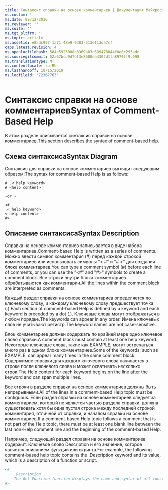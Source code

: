 ```yaml
---
title: Синтаксис справки на основе комментариев | Документация Майкрософт
ms.custom: ''
ms.date: 09/12/2016
ms.reviewer: ''
ms.suite: ''
ms.tgt_pltfrm: ''
ms.topic: article
ms.assetid: e8adc997-1a71-48e9-9383-513ef13da7cf
caps.latest.revision: 4
ms.openlocfilehash: 584e5923008e8369a83c699478844f0e0c295adc
ms.sourcegitcommit: 52a67bcd9d7bf3e8600ea4302d1fa8970ff9c998
ms.translationtype: MT
ms.contentlocale: ru-RU
ms.lasthandoff: 10/15/2019
ms.locfileid: "72367763"
---
```

# <a name="syntax-of-comment-based-help"></a><span data-ttu-id="0ef9b-102">Синтаксис справки на основе комментариев</span><span class="sxs-lookup"><span data-stu-id="0ef9b-102">Syntax of Comment-Based Help</span></span>

<span data-ttu-id="0ef9b-103">В этом разделе описывается синтаксис справки на основе комментариев.</span><span class="sxs-lookup"><span data-stu-id="0ef9b-103">This section describes the syntax of comment-based help.</span></span>

## <a name="syntax-diagram"></a><span data-ttu-id="0ef9b-104">Схема синтаксиса</span><span class="sxs-lookup"><span data-stu-id="0ef9b-104">Syntax Diagram</span></span>

 <span data-ttu-id="0ef9b-105">Синтаксис для справки на основе комментариев выглядит следующим образом:</span><span class="sxs-lookup"><span data-stu-id="0ef9b-105">The syntax for comment-based Help is as follows:</span></span>

```
# .< help keyword>
# <help content>

-or -

<#
.< help keyword>
< help content>
#>
```

## <a name="syntax-description"></a><span data-ttu-id="0ef9b-106">Описание синтаксиса</span><span class="sxs-lookup"><span data-stu-id="0ef9b-106">Syntax Description</span></span>

 <span data-ttu-id="0ef9b-107">Справка на основе комментариев записывается в виде набора комментариев.</span><span class="sxs-lookup"><span data-stu-id="0ef9b-107">Comment-based Help is written as a series of comments.</span></span> <span data-ttu-id="0ef9b-108">Можно ввести символ комментария (#) перед каждой строкой комментариев или использовать символы "\< #" и "# >" для создания блока комментариев.</span><span class="sxs-lookup"><span data-stu-id="0ef9b-108">You can type a comment symbol (#) before each line of comments, or you can use the "\<#" and "#>" symbols to create a comment block.</span></span> <span data-ttu-id="0ef9b-109">Все строки внутри блока комментариев обрабатываются как комментарии.</span><span class="sxs-lookup"><span data-stu-id="0ef9b-109">All the lines within the comment block are interpreted as comments.</span></span>

 <span data-ttu-id="0ef9b-110">Каждый раздел справки на основе комментариев определяется по ключевому слову, и каждому ключевому слову предшествует точка (.).</span><span class="sxs-lookup"><span data-stu-id="0ef9b-110">Each section of comment-based Help is defined by a keyword and each keyword is preceded by a dot (.).</span></span> <span data-ttu-id="0ef9b-111">Ключевые слова могут отображаться в любом порядке.</span><span class="sxs-lookup"><span data-stu-id="0ef9b-111">The keywords can appear in any order.</span></span> <span data-ttu-id="0ef9b-112">Имена ключевых слов не учитывают регистр.</span><span class="sxs-lookup"><span data-stu-id="0ef9b-112">The keyword names are not case-sensitive.</span></span>

 <span data-ttu-id="0ef9b-113">Блок комментариев должен содержать по крайней мере одно ключевое слово справки.</span><span class="sxs-lookup"><span data-stu-id="0ef9b-113">A comment block must contain at least one help keyword.</span></span> <span data-ttu-id="0ef9b-114">Некоторые ключевые слова, такие как EXAMPLE, могут встречаться много раз в одном блоке комментариев.</span><span class="sxs-lookup"><span data-stu-id="0ef9b-114">Some of the keywords, such as EXAMPLE, can appear many times in the same comment block.</span></span> <span data-ttu-id="0ef9b-115">Содержимое справки для каждого ключевого слова начинается в строке после ключевого слова и может охватывать несколько строк.</span><span class="sxs-lookup"><span data-stu-id="0ef9b-115">The Help content for each keyword begins on the line after the keyword and can span multiple lines.</span></span>

 <span data-ttu-id="0ef9b-116">Все строки в разделе справки на основе комментариев должны быть непрерывными.</span><span class="sxs-lookup"><span data-stu-id="0ef9b-116">All of the lines in a comment-based Help topic must be contiguous.</span></span> <span data-ttu-id="0ef9b-117">Если раздел справки на основе комментариев следует за комментарием, который не является частью раздела справки, должна существовать хотя бы одна пустая строка между последней строкой комментария, отличной от справки, и началом справки на основе комментариев.</span><span class="sxs-lookup"><span data-stu-id="0ef9b-117">If a comment-based Help topic follows a comment that is not part of the Help topic, there must be at least one blank line between the last non-Help comment line and the beginning of the comment-based Help.</span></span>

 <span data-ttu-id="0ef9b-118">Например, следующий раздел справки на основе комментариев содержит. Ключевое слово Description и его значение, которое является описанием функции или скрипта.</span><span class="sxs-lookup"><span data-stu-id="0ef9b-118">For example, the following comment-based help topic contains the .Description keyword and its value, which is a description of a function or script.</span></span>

```powershell
<#
    .Description
    The Get-Function function displays the name and syntax of all functions in the session.
#>
```